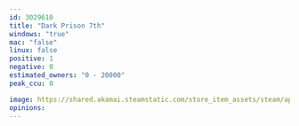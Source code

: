 ```yaml
---
id: 3029610
title: "Dark Prison 7th"
windows: "true"
mac: "false"
linux: false
positive: 1
negative: 0
estimated_owners: "0 - 20000"
peak_ccu: 0

image: https://shared.akamai.steamstatic.com/store_item_assets/steam/apps/3029610/header.jpg?t=1723392593
opinions:
---
```

